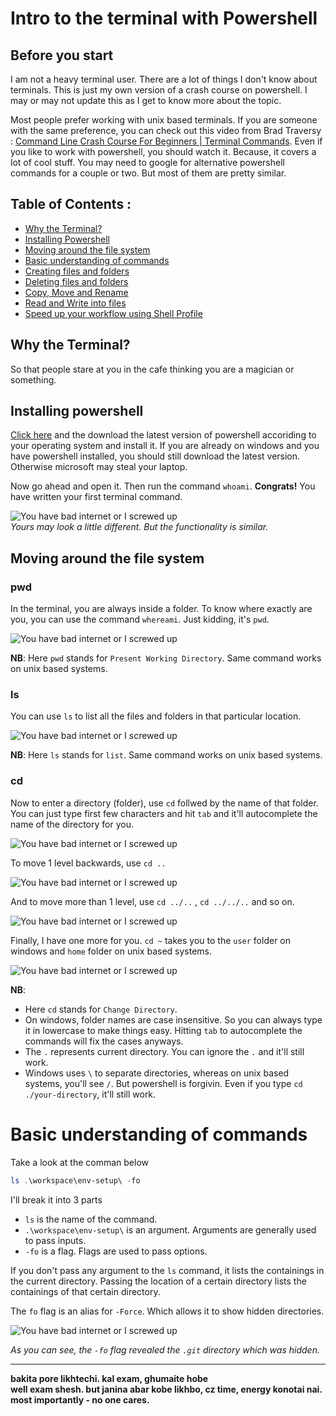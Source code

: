 # Intro to the terminal with Powershell

## Before you start

I am not a heavy terminal user. There are a lot of things I don't know about terminals. This is just my own version of a crash course on powershell. I may or may not update this as I get to know more about the topic.

Most people prefer working with unix based terminals. If you are someone with the same preference, you can check out this video from Brad Traversy : [Command Line Crash Course For Beginners | Terminal Commands](https://youtu.be/uwAqEzhyjtw). Even if you like to work with powershell, you should watch it. Because, it covers a lot of cool stuff. You may need to google for alternative powershell commands for a couple or two. But most of them are pretty similar.

## Table of Contents :

- [Why the Terminal?](#why-the-terminal)
- [Installing Powershell](#installing-powershell)
- [Moving around the file system](#moving-around-the-file-system)
- [Basic understanding of commands](#basic-understanding-of-commands)
- [Creating files and folders]()
- [Deleting files and folders]()
- [Copy, Move and Rename]()
- [Read and Write into files]()
- [Speed up your workflow using Shell Profile]()

## Why the Terminal?

So that people stare at you in the cafe thinking you are a magician or something.

## Installing powershell

[Click here](https://github.com/PowerShell/PowerShell/releases/) and the download the latest version of powershell accoriding to your operating system and install it. If you are already on windows and you have powershell installed, you should still download the latest version. Otherwise microsoft may steal your laptop.

Now go ahead and open it. Then run the command `whoami`. **Congrats!** You have written your first terminal command.

![You have bad internet or I screwed up](https://raw.githubusercontent.com/Tasnimul-Hasan/env-setup/main/screenshots/powershell-intro.png)
<br>
_Yours may look a little different. But the functionality is similar._

## Moving around the file system

### pwd

In the terminal, you are always inside a folder. To know where exactly are you, you can use the command `whereami`. Just kidding, it's `pwd`.

![You have bad internet or I screwed up](https://raw.githubusercontent.com/Tasnimul-Hasan/env-setup/main/screenshots/pwd.png)

**NB**: Here `pwd` stands for `Present Working Directory`. Same command works on unix based systems.

### ls

You can use `ls` to list all the files and folders in that particular location.

![You have bad internet or I screwed up](https://raw.githubusercontent.com/Tasnimul-Hasan/env-setup/main/screenshots/ls.png)

**NB**: Here `ls` stands for `list`. Same command works on unix based systems.

### cd

Now to enter a directory (folder), use `cd` follwed by the name of that folder. You can just type first few characters and hit `tab` and it'll autocomplete the name of the directory for you.

![You have bad internet or I screwed up](https://raw.githubusercontent.com/Tasnimul-Hasan/env-setup/main/screenshots/cd.png)

To move 1 level backwards, use `cd ..`

![You have bad internet or I screwed up](https://raw.githubusercontent.com/Tasnimul-Hasan/env-setup/main/screenshots/cd-back.png)

And to move more than 1 level, use `cd ../..` , `cd ../../..` and so on.

![You have bad internet or I screwed up](https://raw.githubusercontent.com/Tasnimul-Hasan/env-setup/main/screenshots/cd-back-mult.png)

Finally, I have one more for you. `cd ~` takes you to the `user` folder on windows and `home` folder on unix based systems.

![You have bad internet or I screwed up](https://raw.githubusercontent.com/Tasnimul-Hasan/env-setup/main/screenshots/cd-home.png)

**NB**:

- Here `cd` stands for `Change Directory`.
- On windows, folder names are case insensitive. So you can always type it in lowercase to make things easy. Hitting `tab` to autocomplete the commands will fix the cases anyways.
- The `.` represents current directory. You can ignore the `.` and it'll still work.
- Windows uses `\` to separate directories, whereas on unix based systems, you'll see `/`. But powershell is forgivin. Even if you type `cd ./your-directory`, it'll still work.

# Basic understanding of commands

Take a look at the comman below

```powershell
ls .\workspace\env-setup\ -fo
```

I'll break it into 3 parts

- `ls` is the name of the command.
- `.\workspace\env-setup\` is an argument. Arguments are generally used to pass inputs.
- `-fo` is a flag. Flags are used to pass options.

If you don't pass any argument to the `ls` command, it lists the containings in the current directory. Passing the location of a certain directory lists the containings of that certain directory.

The `fo` flag is an alias for `-Force`. Which allows it to show hidden directories.

![You have bad internet or I screwed up](https://raw.githubusercontent.com/Tasnimul-Hasan/env-setup/main/screenshots/flags-and-arguments.png)

_As you can see, the `-fo` flag revealed the `.git` directory which was hidden._

---
**bakita pore likhtechi. kal exam, ghumaite hobe**
<br>
**well exam shesh. but janina abar kobe likhbo, cz time, energy konotai nai. most importantly - no one cares.**
